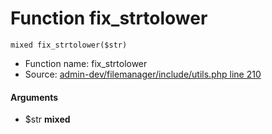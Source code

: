 Function fix_strtolower
===========================





    mixed fix_strtolower($str)

* Function name: fix_strtolower
* Source: [admin-dev/filemanager/include/utils.php line 210](https://github.com/PrestaShop/PrestaShop/blob/1.6.1.1/admin-dev/filemanager/include/utils.php#L210)

#### Arguments
* $str **mixed**

